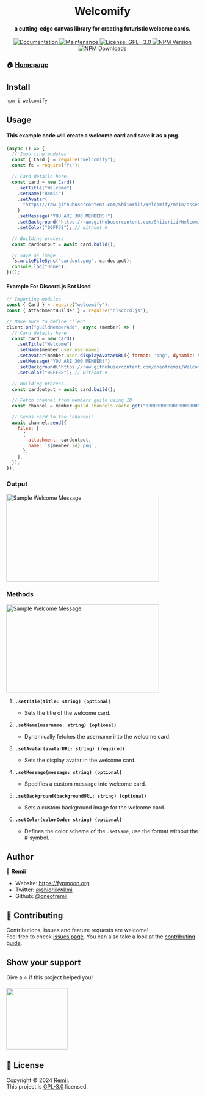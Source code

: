 <h1 align="center">Welcomify</h1>
<h4 align="center">a cutting-edge canvas library for creating futuristic welcome cards.</h4>
<div align="center">
<p>
  <a href="https://github.com/oneofremii/Welcomify#readme" target="_blank">
    <img alt="Documentation" src="https://img.shields.io/badge/documentation-yes-brightgreen.svg?style=flat-square" />
  </a>
  <a href="https://github.com/oneofremii/Welcomify/graphs/commit-activity" target="_blank">
    <img alt="Maintenance" src="https://img.shields.io/badge/Maintained%3F-yes-green.svg?style=flat-square" />
  </a>
  <a href="(https://github.com/oneofremii/Welcomify/blob/main/LICENSE" target="_blank">
    <img alt="License: GPL--3.0" src="https://img.shields.io/github/license/oneofremii/Welcomify?style=flat-square" />
  </a>
  <a href="https://npmjs.org/package/welcomify" target="_blank">
  <img alt="NPM Version" src="https://img.shields.io/npm/v/welcomify?style=flat-square&logo=npm" />
  </a>
  <a href="https://npmjs.org/package/welcomify" target="_blank">
  <img alt="NPM Downloads" src="https://img.shields.io/npm/dt/welcomify?style=flat-square&logo=npm">
  </a>
</p>
</div>

### 🏠 [Homepage](https://fypmoon.org/project/welcomify)

## Install

```sh
npm i welcomify
```

## Usage

#### This example code will create a welcome card and save it as a png.

```javascript
(async () => {
  // Importing modules
  const { Card } = require("welcomify");
  const fs = require("fs");

  // Card details here
  const card = new Card()
    .setTitle("Welcome")
    .setName("Remii")
    .setAvatar(
      "https://raw.githubusercontent.com/Shiioriii/Welcomify/main/assets/avatar.png"
    )
    .setMessage("YOU ARE 300 MEMBERS!")
    .setBackground('https://raw.githubusercontent.com/Shiioriii/Welcomify/main/assets/background.jpg')
    .setColor("00FF38"); // without #

  // Building process
  const cardoutput = await card.build();

  // Save as image
  fs.writeFileSync("cardout.png", cardoutput);
  console.log("Done");
})();
```

#### Example For Discord.js Bot Used

```javascript
// Importing modules
const { Card } = require("welcomify");
const { AttachmentBuilder } = require("discord.js");

// Make sure to define client
client.on("guildMemberAdd", async (member) => {
  // Card details here
  const card = new Card()
    .setTitle("Welcome")
    .setName(member.user.username)
    .setAvatar(member.user.displayAvatarURL({ format: 'png', dynamic: true }))
    .setMessage("YOU ARE 300 MEMBER!")
    .setBackground('https://raw.githubusercontent.com/oneofremii/Welcomify/main/assets/background.jpg')
    .setColor("00FF38"); // without #

  // Building process
  const cardoutput = await card.build();

  // Fetch channel from members guild using ID
  const channel = member.guild.channels.cache.get("0000000000000000000");

  // Sends card to the "channel"
  await channel.send({
    files: [
      {
        attachment: cardoutput,
        name: `${member.id}.png`,
      },
    ],
  });
});
```
### Output
<img src="/image/output.png" alt="Sample Welcome Message" width="400x" height="230px">

### Methods

<img src="/image/illustration.png" alt="Sample Welcome Message" width="400x" height="230px">


1.  **`.setTitle(title: string) (optional)`**
    - Sets the title of the welcome card.

2.  **`.setName(username: string) (optional)`**
    - Dynamically fetches the username into the welcome card.

3.  **`.setAvatar(avatarURL: string) (required)`**
    - Sets the display avatar in the welcome card.

4.  **`.setMessage(message: string) (optional)`**
    - Specifies a custom message into welcome card.

5.  **`.setBackground(backgroundURL: string) (optional)`**
    - Sets a custom background image for the welcome card.

6.  **`.setColor(colorCode: string) (optional)`**
    - Defines the color scheme of the `.setName`, use the format without the # symbol.



## Author

👤 **Remii**

- Website: https://fypmoon.org
- Twitter: [@shioriikwkmi](https://twitter.com/shioriikwkmi)
- Github: [@oneofremii](https://github.com/oneofremii)

## 🤝 Contributing

Contributions, issues and feature requests are welcome!<br />Feel free to check [issues page](https://github.com/oneofremii/Welcomify/issues). You can also take a look at the [contributing guide](https://github.com/oneofremii/Welcomify/blob/master/CONTRIBUTING.md).

## Show your support

Give a ⭐️ if this project helped you!

<a href="https://www.patreon.com/oneofremii">
  <img src="https://c5.patreon.com/external/logo/become_a_patron_button@2x.png" width="160">
</a>

## 📝 License

Copyright © 2024 [Remii](https://github.com/oneofremii).<br />
This project is [GPL-3.0](https://github.com/oneofremii/Welcomify/blob/main/LICENSE) licensed.
